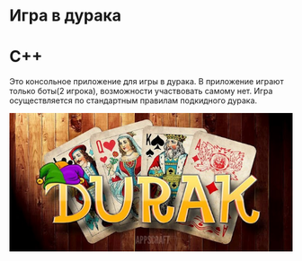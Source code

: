 # Игра в дурака
# C++
<p>Это консольное приложение для игры в дурака. В приложение играют только боты(2 игрока), возможности участвовать самому нет. Игра осуществляется по стандартным правилам подкидного дурака.</p>
<p><img src="images/durak-logo.jpg" alt="Фото симулятора"></p>

